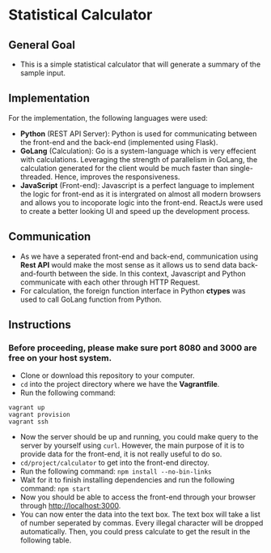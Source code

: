 # Statistical Calculator

## General Goal
- This is a simple statistical calculator that will generate a summary of the sample input.

## Implementation
For the implementation, the following languages were used:
- **Python** (REST API Server): Python is used for communicating between the front-end and the back-end (implemented using Flask).
- **GoLang** (Calculation): Go is a system-language which is very effecient with calculations. Leveraging the strength of parallelism in GoLang, the calculation generated for the client would be much faster than single-threaded. Hence, improves the responsiveness.
- **JavaScript** (Front-end): Javascript is a perfect language to implement the logic for front-end as it is intergrated on almost all modern browsers and allows you to incoporate logic into the front-end. ReactJs were used to create a better looking UI and speed up the development process.

## Communication
- As we have a seperated front-end and back-end, communication using **Rest API** would make the most sense as it allows us to send data back-and-fourth between the side. In this context, Javascript and Python communicate with each other through HTTP Request.
- For calculation, the foreign function interface in Python **ctypes** was used to call GoLang function from Python. 

## Instructions
### **Before proceeding, please make sure port 8080 and 3000 are free on your host system.** ###
- Clone or download this repository to your computer.
- `cd` into the project directory where we have the **Vagrantfile**.
- Run the following command:
```
vagrant up
vagrant provision
vagrant ssh
```
- Now the server should be up and running, you could make query to the server by yourself using `curl`. However, the main purpose of it is to provide data for the front-end, it is not really useful to do so.
- `cd/project/calculator` to get into the front-end directoy.
- Run the following command:
`npm install --no-bin-links`
- Wait for it to finish installing dependencies and run the following command:
`npm start`
- Now you should be able to access the front-end through your browser through [http://localhost:3000](http://localhost:3000).
- You can now enter the data into the text box. The text box will take a list of number seperated by commas. Every illegal character will be dropped automatically. Then, you could press calculate to get the result in the following table.
